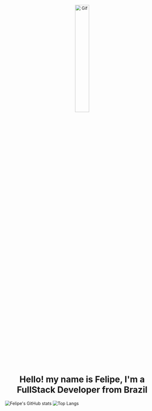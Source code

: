 <p align="center">
  <img width="30%" src="https://thumbs.gfycat.com/DizzyHappygoluckyHog.webp" alt="Gif">
</p>

<h1 align="center">Hello! my name is Felipe, I'm a FullStack Developer from Brazil</h1>

![Felipe's GitHub stats](https://github-readme-stats.vercel.app/api?username=lourencofelipe&show_icons=true&theme=dark&hide_border=true&bg_color=161b22)
![Top Langs](https://github-readme-stats.vercel.app/api/top-langs/?username=lourencofelipe&layout=compact&theme=dark&langs_count=10&hide_border=true&bg_color=161b22)
